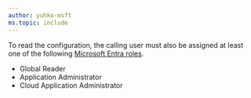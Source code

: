 ```yaml
---
author: yuhko-msft
ms.topic: include
---
```


To read the configuration, the calling user must also be assigned at least one of the following [Microsoft Entra roles](/azure/active-directory/roles/permissions-reference?toc=%2Fgraph%2Ftoc.json).

- Global Reader
- Application Administrator
- Cloud Application Administrator

